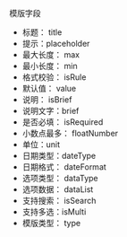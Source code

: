 模版字段

- 标题： title
- 提示：placeholder
- 最大长度： max
- 最小长度： min
- 格式校验： isRule
- 默认值： value
- 说明： isBrief
- 说明文字：brief
- 是否必填： isRequired
- 小数点最多： floatNumber
- 单位：unit
- 日期类型：dateType
- 日期格式： dateFormat
- 选项类型： dataType
- 选项数据： dataList
- 支持搜索： isSearch
- 支持多选：isMulti
- 模版类型： type

